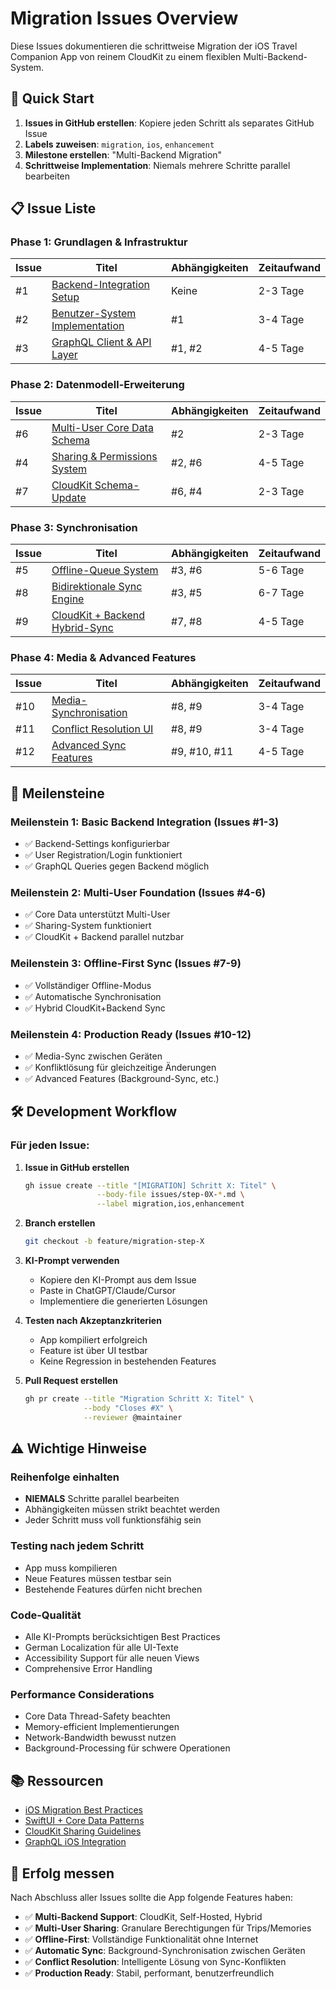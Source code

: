 # Migration Issues Overview

Diese Issues dokumentieren die schrittweise Migration der iOS Travel Companion App von reinem CloudKit zu einem flexiblen Multi-Backend-System.

## 🚀 Quick Start

1. **Issues in GitHub erstellen**: Kopiere jeden Schritt als separates GitHub Issue
2. **Labels zuweisen**: `migration`, `ios`, `enhancement`
3. **Milestone erstellen**: "Multi-Backend Migration"
4. **Schrittweise Implementation**: Niemals mehrere Schritte parallel bearbeiten

## 📋 Issue Liste

### Phase 1: Grundlagen & Infrastruktur

| Issue | Titel | Abhängigkeiten | Zeitaufwand |
|-------|-------|----------------|-------------|
| #1 | [Backend-Integration Setup](./step-01-backend-integration-setup.md) | Keine | 2-3 Tage |
| #2 | [Benutzer-System Implementation](./step-02-user-system.md) | #1 | 3-4 Tage |
| #3 | [GraphQL Client & API Layer](./step-03-graphql-client.md) | #1, #2 | 4-5 Tage |

### Phase 2: Datenmodell-Erweiterung

| Issue | Titel | Abhängigkeiten | Zeitaufwand |
|-------|-------|----------------|-------------|
| #6 | [Multi-User Core Data Schema](./step-04-multi-user-core-data.md) | #2 | 2-3 Tage |
| #4 | [Sharing & Permissions System](./step-05-sharing-permissions.md) | #2, #6 | 4-5 Tage |
| #7 | [CloudKit Schema-Update](./step-06-cloudkit-schema-update.md) | #6, #4 | 2-3 Tage |

### Phase 3: Synchronisation

| Issue | Titel | Abhängigkeiten | Zeitaufwand |
|-------|-------|----------------|-------------|
| #5 | [Offline-Queue System](./step-07-offline-queue.md) | #3, #6 | 5-6 Tage |
| #8 | [Bidirektionale Sync Engine](./step-08-bidirectional-sync.md) | #3, #5 | 6-7 Tage |
| #9 | [CloudKit + Backend Hybrid-Sync](./step-09-hybrid-sync.md) | #7, #8 | 4-5 Tage |

### Phase 4: Media & Advanced Features

| Issue | Titel | Abhängigkeiten | Zeitaufwand |
|-------|-------|----------------|-------------|
| #10 | [Media-Synchronisation](./step-10-media-synchronisation.md) | #8, #9 | 3-4 Tage |
| #11 | [Conflict Resolution UI](./step-11-conflict-resolution-ui.md) | #8, #9 | 3-4 Tage |
| #12 | [Advanced Sync Features](./step-12-advanced-sync-features.md) | #9, #10, #11 | 4-5 Tage |

## 🎯 Meilensteine

### Meilenstein 1: Basic Backend Integration (Issues #1-3)
- ✅ Backend-Settings konfigurierbar
- ✅ User Registration/Login funktioniert
- ✅ GraphQL Queries gegen Backend möglich

### Meilenstein 2: Multi-User Foundation (Issues #4-6)
- ✅ Core Data unterstützt Multi-User
- ✅ Sharing-System funktioniert
- ✅ CloudKit + Backend parallel nutzbar

### Meilenstein 3: Offline-First Sync (Issues #7-9)
- ✅ Vollständiger Offline-Modus
- ✅ Automatische Synchronisation
- ✅ Hybrid CloudKit+Backend Sync

### Meilenstein 4: Production Ready (Issues #10-12)
- ✅ Media-Sync zwischen Geräten
- ✅ Konfliktlösung für gleichzeitige Änderungen
- ✅ Advanced Features (Background-Sync, etc.)

## 🛠️ Development Workflow

### Für jeden Issue:

1. **Issue in GitHub erstellen**
   ```bash
   gh issue create --title "[MIGRATION] Schritt X: Titel" \
                   --body-file issues/step-0X-*.md \
                   --label migration,ios,enhancement
   ```

2. **Branch erstellen**
   ```bash
   git checkout -b feature/migration-step-X
   ```

3. **KI-Prompt verwenden**
   - Kopiere den KI-Prompt aus dem Issue
   - Paste in ChatGPT/Claude/Cursor
   - Implementiere die generierten Lösungen

4. **Testen nach Akzeptanzkriterien**
   - App kompiliert erfolgreich
   - Feature ist über UI testbar
   - Keine Regression in bestehenden Features

5. **Pull Request erstellen**
   ```bash
   gh pr create --title "Migration Schritt X: Titel" \
                --body "Closes #X" \
                --reviewer @maintainer
   ```

## ⚠️ Wichtige Hinweise

### Reihenfolge einhalten
- **NIEMALS** Schritte parallel bearbeiten
- Abhängigkeiten müssen strikt beachtet werden
- Jeder Schritt muss voll funktionsfähig sein

### Testing nach jedem Schritt
- App muss kompilieren
- Neue Features müssen testbar sein
- Bestehende Features dürfen nicht brechen

### Code-Qualität
- Alle KI-Prompts berücksichtigen Best Practices
- German Localization für alle UI-Texte
- Accessibility Support für alle neuen Views
- Comprehensive Error Handling

### Performance Considerations
- Core Data Thread-Safety beachten
- Memory-efficient Implementierungen
- Network-Bandwidth bewusst nutzen
- Background-Processing für schwere Operationen

## 📚 Ressourcen

- [iOS Migration Best Practices](https://developer.apple.com/documentation/coredata/using_lightweight_migration)
- [SwiftUI + Core Data Patterns](https://developer.apple.com/documentation/swiftui/managing-model-data-in-your-app)
- [CloudKit Sharing Guidelines](https://developer.apple.com/documentation/cloudkit/shared_records)
- [GraphQL iOS Integration](https://www.apollographql.com/docs/ios/)

## 🎉 Erfolg messen

Nach Abschluss aller Issues sollte die App folgende Features haben:

- ✅ **Multi-Backend Support**: CloudKit, Self-Hosted, Hybrid
- ✅ **Multi-User Sharing**: Granulare Berechtigungen für Trips/Memories
- ✅ **Offline-First**: Vollständige Funktionalität ohne Internet
- ✅ **Automatic Sync**: Background-Synchronisation zwischen Geräten
- ✅ **Conflict Resolution**: Intelligente Lösung von Sync-Konflikten
- ✅ **Production Ready**: Stabil, performant, benutzerfreundlich 